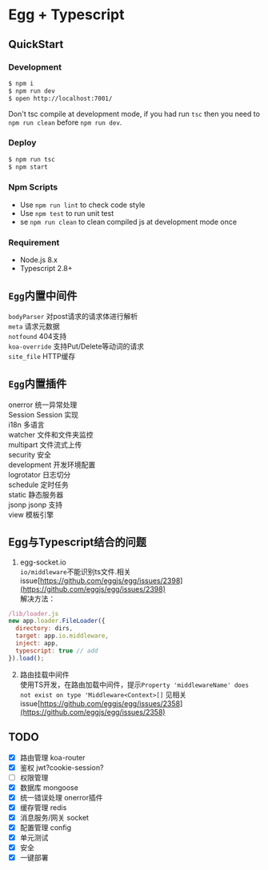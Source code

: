 # Egg + Typescript

## QuickStart

### Development

```bash
$ npm i
$ npm run dev
$ open http://localhost:7001/
```

Don't tsc compile at development mode, if you had run `tsc` then you need to `npm run clean` before `npm run dev`.

### Deploy

```bash
$ npm run tsc
$ npm start
```

### Npm Scripts

- Use `npm run lint` to check code style
- Use `npm test` to run unit test
- se `npm run clean` to clean compiled js at development mode once

### Requirement

- Node.js 8.x
- Typescript 2.8+

## `Egg`内置中间件
`bodyParser` 对post请求的请求体进行解析  
`meta` 请求元数据  
`notfound` 404支持  
`koa-override` 支持Put/Delete等动词的请求  
`site_file` HTTP缓存  

## `Egg`内置插件
onerror 统一异常处理  
Session Session 实现  
i18n 多语言  
watcher 文件和文件夹监控  
multipart 文件流式上传  
security 安全  
development 开发环境配置  
logrotator 日志切分  
schedule 定时任务  
static 静态服务器  
jsonp jsonp 支持  
view 模板引擎  

## Egg与Typescript结合的问题
1. egg-socket.io  
  `io/middleware`不能识别ts文件.相关issue[https://github.com/eggjs/egg/issues/2398](https://github.com/eggjs/egg/issues/2398)  
  解决方法：  
  ```js
  /lib/loader.js
  new app.loader.FileLoader({
    directory: dirs,
    target: app.io.middleware,
    inject: app,
    typescript: true // add
  }).load();
  ```

2. 路由挂载中间件  
  使用TS开发，在路由加载中间件，提示`Property 'middlewareName' does not exist on type 'Middleware<Context>[]`
  见相关issue[https://github.com/eggjs/egg/issues/2358](https://github.com/eggjs/egg/issues/2358)


## TODO

- [x] 路由管理  koa-router
- [x] 鉴权 jwt?cookie-session?
- [ ] 权限管理  
- [x] 数据库  mongoose
- [x] 统一错误处理  onerror插件
- [x] 缓存管理  redis
- [x] 消息服务/网关  socket
- [x] 配置管理  config
- [x] 单元测试  
- [x] 安全  
- [x] 一键部署  
